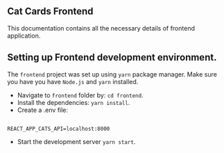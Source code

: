 ## Cat Cards Frontend
This documentation contains all the necessary
details of frontend application.  

## Setting up Frontend development environment.

The `frontend` project was set up using `yarn` package manager. Make sure you have you have `Node.js` and `yarn` installed.

- Navigate to `frontend` folder by: `cd frontend`.
- Install the dependencies:  `yarn install`.
- Create a .env file: 

```

REACT_APP_CATS_API=localhost:8000

```
- Start the development server `yarn start`.
